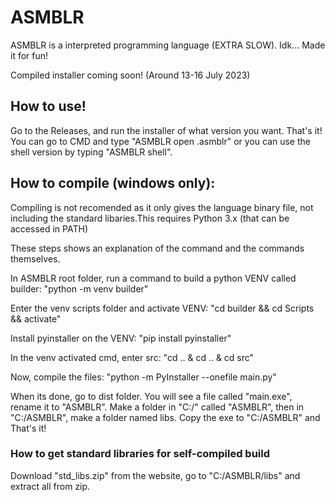 # ASMBLR
ASMBLR is a interpreted programming language (EXTRA SLOW). Idk... Made it for fun!

Compiled installer coming soon! (Around 13-16 July 2023)

## How to use!
Go to the Releases, and run the installer of what version you want. That's it!
You can go to CMD and type "ASMBLR open <file>.asmblr" or you can use the shell version by typing "ASMBLR shell".

## How to compile (windows only):
Compiling is not recomended as it only gives the language binary file, not including the standard libaries.This requires Python 3.x (that can be accessed in PATH)

These steps shows an explanation of the command and the commands themselves.

In ASMBLR root folder, run a command to build a python VENV called builder:
"python -m venv builder"

Enter the venv scripts folder and activate VENV:
"cd builder && cd Scripts && activate"


Install pyinstaller on the VENV:
"pip install pyinstaller"


In the venv activated cmd, enter src: "cd .. & cd .. & cd src"


Now, compile the files:
"python -m PyInstaller --onefile main.py"


When its done, go to dist folder. 
You will see a file called "main.exe", rename it to "ASMBLR". 
Make a folder in "C:/" called "ASMBLR", then in "C:/ASMBLR", make a folder named libs. 
Copy the exe to "C:/ASMBLR" and That's it!

### How to get standard libraries for self-compiled build
Download "std_libs.zip" from the website, go to "C:/ASMBLR/libs" and extract all from zip.
